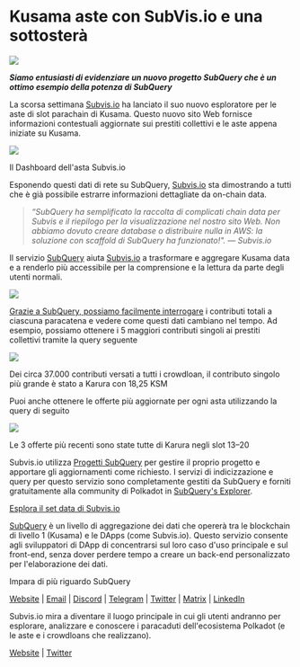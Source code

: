 # Kusama aste con SubVis.io e una sottosterà

![](https://miro.medium.com/max/1400/1*C4rjs3vpR6TUCOqwF3L39g.png)

**_Siamo entusiasti di evidenziare un nuovo progetto SubQuery che è un ottimo esempio della potenza di SubQuery_**

La scorsa settimana [Subvis.io](https://www.subvis.io/) ha lanciato il suo nuovo esploratore per le aste di slot parachain di Kusama. Questo nuovo sito Web fornisce informazioni contestuali aggiornate sui prestiti collettivi e le aste appena iniziate su Kusama.


![](https://miro.medium.com/max/1400/1*iHO4P9JcW-Gt7GxqwXxa3g.png)

Il Dashboard dell'asta Subvis.io

Esponendo questi dati di rete su SubQuery, [Subvis.io](https://www.subvis.io/) sta dimostrando a tutti che è già possibile estrarre informazioni dettagliate da on-chain data.

> _“SubQuery ha semplificato la raccolta di complicati chain data per Subvis e il riepilogo per la visualizzazione nel nostro sito Web. Non abbiamo dovuto creare database o distribuire nulla in AWS: la soluzione con scaffold di SubQuery ha funzionato!". — Subvis.io_

Il servizio [SubQuery](https://subquery.network/) aiuta [Subvis.io](https://www.subvis.io/) a trasformare e aggregare Kusama data e a renderlo più accessibile per la comprensione e la lettura da parte degli utenti normali.

![](https://miro.medium.com/max/1400/1*0W6n5vW1yHc3MjfzgsCFZw.png)

[Grazie a SubQuery, possiamo facilmente interrogare](https://explorer.subquery.network/subquery/subvis-io/kusama-auction) i contributi totali a ciascuna paracatena e vedere come questi dati cambiano nel tempo. Ad esempio, possiamo ottenere i 5 maggiori contributi singoli ai prestiti collettivi tramite la query seguente

![](https://miro.medium.com/max/1400/1*4509Ki-4lxJyz1kdm6E5PA.png)

Dei circa 37.000 contributi versati a tutti i crowdloan, il contributo singolo più grande è stato a Karura con 18,25 KSM

Puoi anche ottenere le offerte più aggiornate per ogni asta utilizzando la query di seguito

![](https://miro.medium.com/max/1400/1*M0nrOoms7fNEm-qfBZsJEA.png)

Le 3 offerte più recenti sono state tutte di Karura negli slot 13–20

Subvis.io utilizza [Progetti SubQuery](https://project.subquery.network/) per gestire il proprio progetto e apportare gli aggiornamenti come richiesto. I servizi di indicizzazione e query per questo servizio sono completamente gestiti da SubQuery e forniti gratuitamente alla community di Polkadot in [SubQuery's Explorer](https://explorer.subquery.network/).

[Esplora il set data di Subvis.io](https://explorer.subquery.network/subquery/subvis-io/kusama-auction)

[SubQuery](https://subquery.network/) è un livello di aggregazione dei dati che opererà tra le blockchain di livello 1 (Kusama) e le DApps (come Subvis.io). Questo servizio consente agli sviluppatori di DApp di concentrarsi sul loro caso d'uso principale e sul front-end, senza dover perdere tempo a creare un back-end personalizzato per l'elaborazione dei dati.

Impara di più riguardo SubQuery

[Website](https://subquery.network/) | [Email](mailto:hello@subquery.network) | [Discord](https://discord.com/invite/78zg8aBSMG) | [Telegram](https://t.me/subquerynetwork) | [Twitter](https://twitter.com/subquerynetwork) | [Matrix](https://matrix.to/#/#subquery:matrix.org) | [LinkedIn](https://www.linkedin.com/company/subquery)

Subvis.io mira a diventare il luogo principale in cui gli utenti andranno per esplorare, analizzare e conoscere i paracaduti dell'ecosistema Polkadot (e le aste e i crowdloans che realizzano).

[Website](https://www.subvis.io/) | [Twitter](https://twitter.com/subvisioapp)